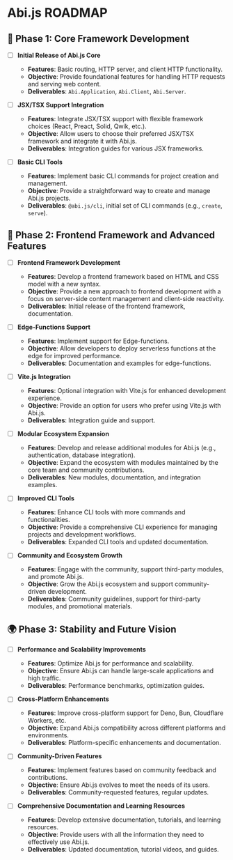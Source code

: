 # Abi.js ROADMAP

## 🚀 **Phase 1: Core Framework Development**

- [ ] **Initial Release of Abi.js Core**
  - **Features**: Basic routing, HTTP server, and client HTTP functionality.
  - **Objective**: Provide foundational features for handling HTTP requests and serving web content.
  - **Deliverables**: `Abi.Application`, `Abi.Client`, `Abi.Server`.

- [ ] **JSX/TSX Support Integration**
  - **Features**: Integrate JSX/TSX support with flexible framework choices (React, Preact, Solid, Qwik, etc.).
  - **Objective**: Allow users to choose their preferred JSX/TSX framework and integrate it with Abi.js.
  - **Deliverables**: Integration guides for various JSX frameworks.

- [ ] **Basic CLI Tools**
  - **Features**: Implement basic CLI commands for project creation and management.
  - **Objective**: Provide a straightforward way to create and manage Abi.js projects.
  - **Deliverables**: `@abi.js/cli`, initial set of CLI commands (e.g., `create`, `serve`).

## 🌟 **Phase 2: Frontend Framework and Advanced Features**

- [ ] **Frontend Framework Development**
  - **Features**: Develop a frontend framework based on HTML and CSS model with a new syntax.
  - **Objective**: Provide a new approach to frontend development with a focus on server-side content management and client-side reactivity.
  - **Deliverables**: Initial release of the frontend framework, documentation.

- [ ] **Edge-Functions Support**
  - **Features**: Implement support for Edge-functions.
  - **Objective**: Allow developers to deploy serverless functions at the edge for improved performance.
  - **Deliverables**: Documentation and examples for edge-functions.

- [ ] **Vite.js Integration**
  - **Features**: Optional integration with Vite.js for enhanced development experience.
  - **Objective**: Provide an option for users who prefer using Vite.js with Abi.js.
  - **Deliverables**: Integration guide and support.

- [ ] **Modular Ecosystem Expansion**
  - **Features**: Develop and release additional modules for Abi.js (e.g., authentication, database integration).
  - **Objective**: Expand the ecosystem with modules maintained by the core team and community contributions.
  - **Deliverables**: New modules, documentation, and integration examples.

- [ ] **Improved CLI Tools**
  - **Features**: Enhance CLI tools with more commands and functionalities.
  - **Objective**: Provide a comprehensive CLI experience for managing projects and development workflows.
  - **Deliverables**: Expanded CLI tools and updated documentation.

- [ ] **Community and Ecosystem Growth**
  - **Features**: Engage with the community, support third-party modules, and promote Abi.js.
  - **Objective**: Grow the Abi.js ecosystem and support community-driven development.
  - **Deliverables**: Community guidelines, support for third-party modules, and promotional materials.

## 🌍 **Phase 3: Stability and Future Vision**

- [ ] **Performance and Scalability Improvements**
  - **Features**: Optimize Abi.js for performance and scalability.
  - **Objective**: Ensure Abi.js can handle large-scale applications and high traffic.
  - **Deliverables**: Performance benchmarks, optimization guides.

- [ ] **Cross-Platform Enhancements**
  - **Features**: Improve cross-platform support for Deno, Bun, Cloudflare Workers, etc.
  - **Objective**: Expand Abi.js compatibility across different platforms and environments.
  - **Deliverables**: Platform-specific enhancements and documentation.

- [ ] **Community-Driven Features**
  - **Features**: Implement features based on community feedback and contributions.
  - **Objective**: Ensure Abi.js evolves to meet the needs of its users.
  - **Deliverables**: Community-requested features, regular updates.

- [ ] **Comprehensive Documentation and Learning Resources**
  - **Features**: Develop extensive documentation, tutorials, and learning resources.
  - **Objective**: Provide users with all the information they need to effectively use Abi.js.
  - **Deliverables**: Updated documentation, tutorial videos, and guides.
